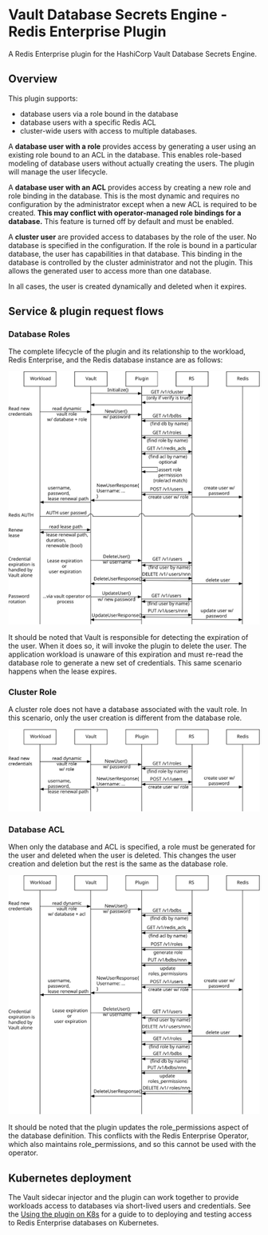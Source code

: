 # Vault Database Secrets Engine - Redis Enterprise Plugin

A Redis Enterprise plugin for the HashiCorp Vault Database Secrets Engine.

## Overview

This plugin supports:

 * database users via a role bound in the database
 * database users with a specific Redis ACL
 * cluster-wide users with access to multiple databases.

A **database user with a role** provides access by generating a user
using an existing role bound to an ACL in the database. This enables role-based
modeling of database users without actually creating the users. The plugin
will manage the user lifecycle.

A **database user with an ACL** provides access by creating a new role
and role binding in the database. This is the most dynamic and requires no
configuration by the administrator except when a new ACL is required to be
created. **This may conflict with operator-managed role bindings for a database.**
This feature is turned off by default and must be enabled.

A **cluster user** are provided access to databases by the role
of the user. No database is specified in the configuration. If the role is
bound in a particular database, the user has capabilities in that database. This
binding in the database is controlled by the cluster administrator and
not the plugin. This allows the generated user to access more than one database.

In all cases, the user is created dynamically and deleted when it expires.

## Service & plugin request flows

### Database Roles

The complete lifecycle of the plugin and its relationship to the workload,
Redis Enterprise, and the Redis database instance are as follows:

![Database with role sequence diagram](flows-database-role.svg)

It should be noted that Vault is responsible for detecting the expiration of
the user. When it does so, it will invoke the plugin to delete the user. The
application workload is unaware of this expiration and must re-read the
database role to generate a new set of credentials. This same scenario happens
when the lease expires.

### Cluster Role

A cluster role does not have a database associated with the vault role. In
this scenario, only the user creation is different from the database role.

![Cluster role sequence diagram](flows-cluster-role.svg)

### Database ACL

When only the database and ACL is specified, a role must be generated for the
user and deleted when the user is deleted. This changes the user creation and
deletion but the rest is the same as the database role.

![Database ACL sequence diagram](flows-database-acl.svg)

It should be noted that the plugin updates the role_permissions aspect of
the database definition. This conflicts with the Redis Enterprise Operator,
which also maintains role_permissions, and so this cannot be used with the
operator.

## Kubernetes deployment

The Vault sidecar injector and the plugin can work together to provide
workloads access to databases via short-lived users and credentials. See
the [Using the plugin on K8s](k8s/README.md) for a guide to to deploying and
testing access to Redis Enterprise databases on Kubernetes.
